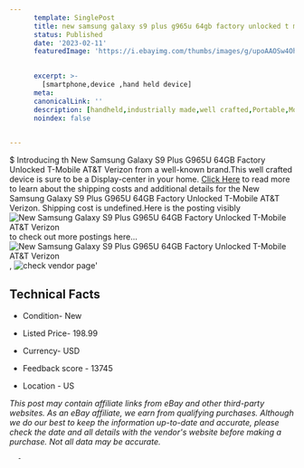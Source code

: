 ```yaml
---
      template: SinglePost
      title: new samsung galaxy s9 plus g965u 64gb factory unlocked t mobile at t verizon
      status: Published
      date: '2023-02-11'
      featuredImage: 'https://i.ebayimg.com/thumbs/images/g/upoAAOSw4Ohcv3hh/s-l225.jpg'
       

      excerpt: >-
        [smartphone,device ,hand held device]
      meta:
      canonicalLink: ''
      description: [handheld,industrially made,well crafted,Portable,Mobile,Compact,Convenient,Lightweight,Maneuverable,Man-portable,Miniature,Carriable,Hand-held,Light,Holdable,Transportable,Mobile device,Pocket-sized,On-the-go,Wireless,Cordless,Compact size,Convenient size, smartphone,device ,hand held device]
      noindex: false
      

---
```

$
      Introducing th New Samsung Galaxy S9 Plus G965U 64GB Factory Unlocked T-Mobile AT&T Verizon from a well-known brand.This well crafted device  is sure to be a Display-center in your home. [Click Here](https://www.ebay.com/itm/194788604292?hash=item2d5a4e3984%3Ag%3AupoAAOSw4Ohcv3hh&mkevt=1&mkcid=1&mkrid=711-53200-19255-0&campid=%253CePNCampaignId%253E&customid=%253CreferenceId%253E&toolid=10049) to read more to learn about the shipping costs and additional details for the New Samsung Galaxy S9 Plus G965U 64GB Factory Unlocked T-Mobile AT&T Verizon. Shipping cost is undefined.Here is the posting visibly ![New Samsung Galaxy S9 Plus G965U 64GB Factory Unlocked T-Mobile AT&T Verizon](https://i.ebayimg.com/thumbs/images/g/upoAAOSw4Ohcv3hh/s-l225.jpg) to check out more postings here... ![New Samsung Galaxy S9 Plus G965U 64GB Factory Unlocked T-Mobile AT&T Verizon](https://i.ebayimg.com/images/g/upoAAOSw4Ohcv3hh/s-l1600.jpg), ![check vendor page](https://origin-galleryplus.ebayimg.com/ws/web/194788604292_2_0_1/225x225.jpg,https://origin-galleryplus.ebayimg.com/ws/web/194788604292_3_0_1/225x225.jpg)'

      

 ## Technical Facts 



     
      

 - Condition- New 


      

 - Listed Price- 198.99 


      

 - Currency- USD 


      

 - Feedback score - 13745 


      

 - Location - US 


      
      

 *_This post may contain affiliate links from eBay and other third-party websites. As an eBay affiliate, we earn from qualifying purchases. Although we do our best to keep the information up-to-date and accurate, please check the date and all details with the vendor's website before making a purchase. Not all data may be accurate._*




      -
